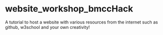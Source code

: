 # website_workshop_bmccHack
A tutorial to host a website with various resources from the internet such as github, w3school and your own creativity! 
